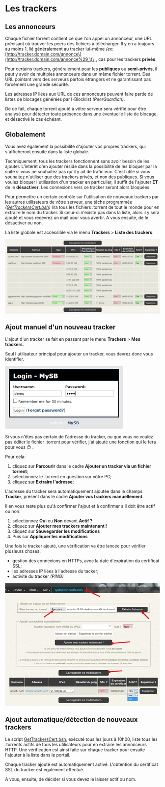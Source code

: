 # Les trackers

## Les annonceurs

Chaque fichier torrent contient ce que l'on appel un annonceur, une URL précisant où trouver les peers des fichiers à télécharger. Il y en a toujours au moins 1, lié généralement au tracker lui-même _\(ex:_ [http://tracker.domain.com/annonce\](http://tracker.domain.com/annonce%29_\)\_, cas pour les trackers **privés**.

Pour certains trackers, généralement pour les **publiques** ou **semi-privés**, il peut y avoir de multiples annonceurs dans un même fichier torrent. Des URL pointant vers des serveurs parfois étrangers et ne garantissant pas forcément une grande sécurité.

Les adresses IP liées aux URL de ces annonceurs peuvent faire partie de listes de blocages générées par I-Blocklist _\(PeerGuardian\)_.

De ce fait, chaque torrent ajouté à vôtre serveur sera vérifié pour être analysé pour détecter toute présence dans une éventuelle liste de blocage, et désactivé le cas échéant.

## Globalement

Vous avez également la possibilité d'ajouter vos propres trackers, qui s'afficheront ensuite dans la liste globale.

Techniquement, tous les trackers fonctionnent sans avoir besoin de les ajouter. L’intérêt d'en ajouter réside dans la possibilité de les bloquer par la suite si vous ne souhaitez pas qu'il y ait de trafic eux. C'est utile si vous souhaitez n'utiliser que des trackers privés, et non des publiques. Si vous voulez bloquer l'utilisation d'un tracker en particulier, il suffit de l'ajouter **ET** de le **désactiver**. Les connexions vers ce tracker seront alors bloquées.

Pour permettre un certain contrôle sur l'utilisation de nouveaux trackers par les autres utilisateurs de vôtre serveur, une tâche programmée _\(_[_GetTrackersCert.bsh_](https://mysb.gitbook.io/dov5.4_fr3_fr/le-portail/binaires-and-scripts)_\)_ lira tous les fichiers .torrent de tout le monde pour en extraire le nom du tracker. Si celui-ci n'existe pas dans la liste, alors il y sera ajouté et vous recevrez un mail pour vous avertir. A vous ensuite, de le désactiver ou non.

La liste globale est accessible via le menu **Trackers** &gt; **Liste des trackers**.

![](../.gitbook/assets/trackers_list.jpg)

## Ajout manuel d'un nouveau tracker

L'ajout d'un tracker se fait en passant par le menu **Trackers** &gt; **Mes trackers**.

Seul l'utilisateur principal pour ajouter un tracker, vous devrez donc vous identifier.

![](../.gitbook/assets/admin_login.jpg)

Si vous n'êtes pas certain de l'adresse du tracker, ou que vous ne voulez pas éditer le fichier .torrent pour vérifier, j'ai ajouté une fonction qui le fera pour vous 😉 .

Pour cela:

1. cliquez sur **Parcourir** dans le cadre **Ajouter un tracker via un fichier torrent**;
2. sélectionnez le .torrent en question sur vôtre PC;
3. cliquez sur **Extraire l'adresse**;

L'adresse du tracker sera automatiquement ajoutée dans le champs **Tracker**, présent dans le cadre **Ajouter vos trackers manuellement**.

Il en vous reste plus qu'à confirmer l'ajout et à confirmer s'il doit être actif ou non.

1. sélectionnez **Oui** ou **Non** devant **Actif ?**
2. cliquez sur **Ajouter mes trackers maintenant !**
3. cliquez sur **Sauvegarder les modifications**
4. Puis sur **Appliquer les modifications**

Une fois le tracker ajouté, une vérification va être lancée pour vérifier plusieurs choses.

* gestion des connexions en HTTPs, avec la date d'expiration du certificat SSL;
* les adresses IP liées à l'adresse du tacker;
* activité du tracker _\(PING\)_

![](../.gitbook/assets/trackers_extract.jpg)

## Ajout automatique/détection de nouveaux trackers

Le script [GetTrackersCert.bsh](https://mysb.gitbook.io/doc/mysb-en-detail/binaires-and-scripts#les-scripts-usuels), exécuté tous les jours à 10h00, liste tous les .torrents actifs de tous les utilisateurs pour en extraire les annonceurs HTTP. Une vérification est ainsi faite sur chaque tracker pour ensuite l'ajouter à la liste dans le portail.

Chaque tracker ajouté est automatiquement activé. L'obtention du certificat SSL du tracker est également effectué.

A vous, ensuite, de décider si vous devez le laisser actif ou nom.

